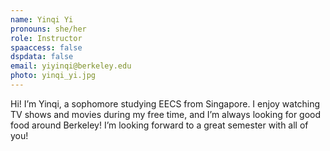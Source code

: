 ```yaml
---
name: Yinqi Yi
pronouns: she/her
role: Instructor
spaaccess: false
dspdata: false
email: yiyinqi@berkeley.edu
photo: yinqi_yi.jpg
---
```



Hi! I’m Yinqi, a sophomore studying EECS from Singapore. I enjoy watching TV shows and movies during my free time, and I’m always looking for good food around Berkeley! I’m looking forward to a great semester with all of you!